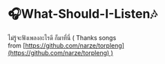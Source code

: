 # 🎧What-Should-I-Listen🎶

ไม่รู้จะฟังเพลงอะไรดี ก็มาที่นี่
( Thanks songs from [https://github.com/narze/torpleng](https://github.com/narze/torpleng) )